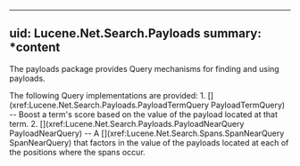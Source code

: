 ﻿<!--
 Licensed to the Apache Software Foundation (ASF) under one or more
 contributor license agreements.  See the NOTICE file distributed with
 this work for additional information regarding copyright ownership.
 The ASF licenses this file to You under the Apache License, Version 2.0
 (the "License"); you may not use this file except in compliance with
 the License.  You may obtain a copy of the License at

     http://www.apache.org/licenses/LICENSE-2.0

 Unless required by applicable law or agreed to in writing, software
 distributed under the License is distributed on an "AS IS" BASIS,
 WITHOUT WARRANTIES OR CONDITIONS OF ANY KIND, either express or implied.
 See the License for the specific language governing permissions and
 limitations under the License.
-->

---
uid: Lucene.Net.Search.Payloads
summary: *content
---

The payloads package provides Query mechanisms for finding and using payloads.

 The following Query implementations are provided: 1. [](xref:Lucene.Net.Search.Payloads.PayloadTermQuery PayloadTermQuery) -- Boost a term's score based on the value of the payload located at that term. 2. [](xref:Lucene.Net.Search.Payloads.PayloadNearQuery PayloadNearQuery) -- A [](xref:Lucene.Net.Search.Spans.SpanNearQuery SpanNearQuery) that factors in the value of the payloads located at each of the positions where the spans occur. 

</body>
</html>